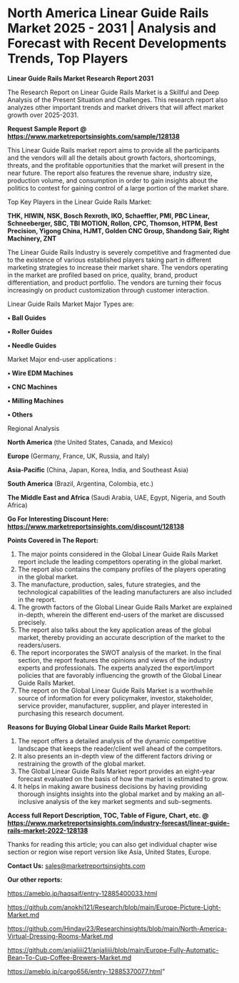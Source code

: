 # North America Linear Guide Rails Market 2025 - 2031 | Analysis and Forecast with Recent Developments Trends, Top Players

<strong>Linear Guide Rails Market Research Report 2031</strong>

The Research Report on Linear Guide Rails Market is a Skillful and Deep Analysis of the Present Situation and Challenges. This research report also analyzes other important trends and market drivers that will affect market growth over 2025-2031.

<strong>Request Sample Report @ <a href=https://www.marketreportsinsights.com/sample/128138>https://www.marketreportsinsights.com/sample/128138</a></strong>

This Linear Guide Rails market report aims to provide all the participants and the vendors will all the details about growth factors, shortcomings, threats, and the profitable opportunities that the market will present in the near future. The report also features the revenue share, industry size, production volume, and consumption in order to gain insights about the politics to contest for gaining control of a large portion of the market share.

Top Key Players in the Linear Guide Rails Market:

<strong>THK, HIWIN, NSK, Bosch Rexroth, IKO, Schaeffler, PMI, PBC Linear, Schneeberger, SBC, TBI MOTION, Rollon, CPC, Thomson, HTPM, Best Precision, Yigong China, HJMT, Golden CNC Group, Shandong Sair, Right Machinery, ZNT</strong>

The Linear Guide Rails Industry is severely competitive and fragmented due to the existence of various established players taking part in different marketing strategies to increase their market share. The vendors operating in the market are profiled based on price, quality, brand, product differentiation, and product portfolio. The vendors are turning their focus increasingly on product customization through customer interaction.

Linear Guide Rails Market Major Types are:

<strong>• Ball Guides

• Roller Guides

• Needle Guides</strong>

Market Major end-user applications :

<strong>• Wire EDM Machines

• CNC Machines

• Milling Machines

• Others</strong>

Regional Analysis

</u><strong><b>North America</b></strong> (the United States, Canada, and Mexico)

<strong><b>Europe </b></strong>(Germany, France, UK, Russia, and Italy)

<strong><b>Asia-Pacific</b></strong> (China, Japan, Korea, India, and Southeast Asia)

<strong><b>South America</b></strong> (Brazil, Argentina, Colombia, etc.)

<strong><b>The Middle East and Africa</b></strong> (Saudi Arabia, UAE, Egypt, Nigeria, and South Africa)

<strong>Go For Interesting Discount Here: <a href=https://www.marketreportsinsights.com/discount/128138>https://www.marketreportsinsights.com/discount/128138</a></strong>

<strong>Points Covered in The Report:</strong>
<ol>
  <li>The major points considered in the Global Linear Guide Rails Market report include the leading competitors operating in the global market.</li>
  <li>The report also contains the company profiles of the players operating in the global market.</li>
  <li>The manufacture, production, sales, future strategies, and the technological capabilities of the leading manufacturers are also included in the report.</li>
  <li>The growth factors of the Global Linear Guide Rails Market are explained in-depth, wherein the different end-users of the market are discussed precisely.</li>
  <li>The report also talks about the key application areas of the global market, thereby providing an accurate description of the market to the readers/users.</li>
  <li>The report incorporates the SWOT analysis of the market. In the final section, the report features the opinions and views of the industry experts and professionals. The experts analyzed the export/import policies that are favorably influencing the growth of the Global Linear Guide Rails Market.</li>
  <li>The report on the Global Linear Guide Rails Market is a worthwhile source of information for every policymaker, investor, stakeholder, service provider, manufacturer, supplier, and player interested in purchasing this research document.</li>
</ol>
<strong>Reasons for Buying Global Linear Guide Rails Market Report:</strong>

<ol>
  <li>The report offers a detailed analysis of the dynamic competitive landscape that keeps the reader/client well ahead of the competitors.</li>
  <li>It also presents an in-depth view of the different factors driving or restraining the growth of the global market.</li>
  <li>The Global Linear Guide Rails Market report provides an eight-year forecast evaluated on the basis of how the market is estimated to grow.</li>
  <li>It helps in making aware business decisions by having providing thorough insights insights into the global market and by making an all-inclusive analysis of the key market segments and sub-segments.</li>
</ol>
<strong>Access full Report Description, TOC, Table of Figure, Chart, etc. @ <a href=https://www.marketreportsinsights.com/industry-forecast/linear-guide-rails-market-2022-128138>https://www.marketreportsinsights.com/industry-forecast/linear-guide-rails-market-2022-128138</a></strong>


Thanks for reading this article; you can also get individual chapter wise section or region wise report version like Asia, United States, Europe.

<strong>Contact Us:</strong>
sales@marketreportsinsights.com

<strong>Our other reports:</strong>

<a href=https://ameblo.jp/haqsaif/entry-12885400033.html>https://ameblo.jp/haqsaif/entry-12885400033.html</a>

<a href=https://github.com/anokhi121/Research/blob/main/Europe-Picture-Light-Market.md>https://github.com/anokhi121/Research/blob/main/Europe-Picture-Light-Market.md</a>

<a href=https://github.com/Hindavi23/Researchinsights/blob/main/North-America-Virtual-Dressing-Rooms-Market.md>https://github.com/Hindavi23/Researchinsights/blob/main/North-America-Virtual-Dressing-Rooms-Market.md</a>

<a href=https://github.com/anjaliiii21/anjaliiii/blob/main/Europe-Fully-Automatic-Bean-To-Cup-Coffee-Brewers-Market.md>https://github.com/anjaliiii21/anjaliiii/blob/main/Europe-Fully-Automatic-Bean-To-Cup-Coffee-Brewers-Market.md</a>

<a href=https://ameblo.jp/cargo656/entry-12885370077.html>https://ameblo.jp/cargo656/entry-12885370077.html</a>"
